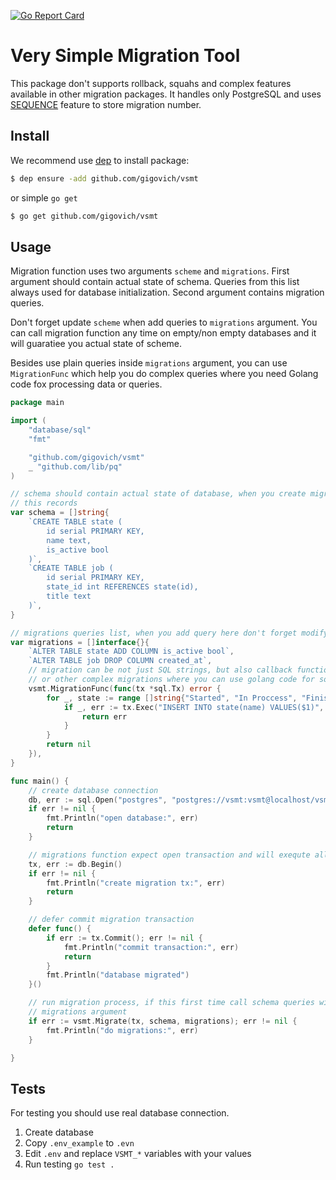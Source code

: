 [![Go Report Card](https://goreportcard.com/badge/github.com/gigovich/vsmt)](https://goreportcard.com/report/github.com/gigovich/vsmt)

# Very Simple Migration Tool

This package don't supports rollback, squahs and complex features available in other migration packages.
It handles only PostgreSQL and uses [SEQUENCE](https://www.postgresql.org/docs/8.3/static/sql-createsequence.html) feature to store migration number.

## Install

We recommend use [dep](https://github.com/golang/dep) to install package:
```bash
$ dep ensure -add github.com/gigovich/vsmt
```
or simple `go get`
```bash
$ go get github.com/gigovich/vsmt
```

## Usage

Migration function uses two arguments `scheme` and `migrations`. First argument should contain actual state of schema. Queries from this list always used
for database initialization. Second argument contains migration queries.

Don't forget update `scheme` when add queries to `migrations` argument. You can call migration function any time on empty/non empty databases and it will guaratiee you actual state of scheme.

Besides use plain queries inside `migrations` argument, you can use `MigrationFunc` which help you do complex queries where you need Golang code fox processing data or queries.

```go
package main

import (
	"database/sql"
	"fmt"

	"github.com/gigovich/vsmt"
	_ "github.com/lib/pq"
)

// schema should contain actual state of database, when you create migration comman you also should update
// this records
var schema = []string{
	`CREATE TABLE state (
		id serial PRIMARY KEY,
		name text,
		is_active bool
	)`,
	`CREATE TABLE job (
		id serial PRIMARY KEY,
		state_id int REFERENCES state(id),
		title text
	)`,
}

// migrations queries list, when you add query here don't forget modify schema according this query
var migrations = []interface{}{
	`ALTER TABLE state ADD COLUMN is_active bool`,
	`ALTER TABLE job DROP COLUMN created_at`,
	// migration can be not just SQL strings, but also callback functions. This is very usefull for datamigations
	// or other complex migrations where you can use golang code for some generation or processing.
	vsmt.MigrationFunc(func(tx *sql.Tx) error {
		for _, state := range []string{"Started", "In Proccess", "Finished"} {
			if _, err := tx.Exec("INSERT INTO state(name) VALUES($1)", state); err != nil {
				return err
			}
		}
		return nil
	}),
}

func main() {
	// create database connection
	db, err := sql.Open("postgres", "postgres://vsmt:vsmt@localhost/vsmt")
	if err != nil {
		fmt.Println("open database:", err)
		return
	}

	// migrations function expect open transaction and will exequte all queries inside this transaction
	tx, err := db.Begin()
	if err != nil {
		fmt.Println("create migration tx:", err)
		return
	}

	// defer commit migration transaction
	defer func() {
		if err := tx.Commit(); err != nil {
			fmt.Println("commit transaction:", err)
			return
		}
		fmt.Println("database migrated")
	}()

	// run migration process, if this first time call schema queries will be exequted else required queries from
	// migrations argument
	if err := vsmt.Migrate(tx, schema, migrations); err != nil {
		fmt.Println("do migrations:", err)
	}

}
```

## Tests

For testing you should use real database connection.

1. Create database
2. Copy `.env_example` to `.evn`
3. Edit `.env` and replace `VSMT_*` variables with your values
4. Run testing `go test .`
